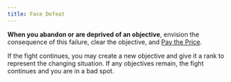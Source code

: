 ```yaml
---
title: Face Defeat
---
```


**When you abandon or are deprived of an objective**, envision the consequence of this failure, clear the objective, and [Pay the Price](/moves/fate/pay_the_price).

If the fight continues, you may create a new objective and give it a rank to represent the changing situation. If any objectives remain, the fight continues and you are in a bad spot.
